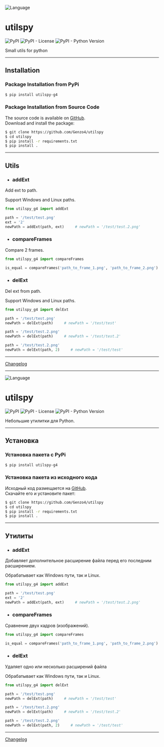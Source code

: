 ![Language](https://img.shields.io/badge/English-brigthgreen)

# utilspy

![PyPI](https://img.shields.io/pypi/v/utilspy-g4)
![PyPI - License](https://img.shields.io/pypi/l/utilspy-g4)
![PyPI - Python Version](https://img.shields.io/pypi/pyversions/utilspy-g4)


Small utils for python

***

## Installation

### Package Installation from PyPi

```bash
$ pip install utilspy-g4
```

### Package Installation from Source Code

The source code is available on [GitHub](https://github.com/Genzo4/utilspy).  
Download and install the package:

```bash
$ git clone https://github.com/Genzo4/utilspy
$ cd utilspy
$ pip install -r requirements.txt
$ pip install .
```

***

## Utils

- ### addExt
Add ext to path.

Support Windows and Linux paths.

```python
from utilspy_g4 import addExt

path = '/test/test.png'
ext = '2'
newPath = addExt(path, ext)     # newPath = '/test/test.2.png'
```

- ### compareFrames
Compare 2 frames.

```python
from utilspy_g4 import compareFrames

is_equal = compareFrames('path_to_frame_1.png', 'path_to_frame_2.png')
```

- ### delExt
Del ext from path.

Support Windows and Linux paths.

```python
from utilspy_g4 import delExt

path = '/test/test.png'
newPath = delExt(path)     # newPath = '/test/test'

path = '/test/test.2.png'
newPath = delExt(path)     # newPath = '/test/test.2'

path = '/test/test.2.png'
newPath = delExt(path, 2)     # newPath = '/test/test'
```

***

[Changelog](https://github.com/Genzo4/utilspy/blob/main/CHANGELOG.md)

***

![Language](https://img.shields.io/badge/Русский-brigthgreen)

# utilspy

![PyPI](https://img.shields.io/pypi/v/utilspy-g4)
![PyPI - License](https://img.shields.io/pypi/l/utilspy-g4)
![PyPI - Python Version](https://img.shields.io/pypi/pyversions/utilspy-g4)

Небольшие утилитки для Python.

***

## Установка

### Установка пакета с PyPi

```bash
$ pip install utilspy-g4
```

### Установка пакета из исходного кода

Исходный код размещается на [GitHub](https://github.com/Genzo4/utilspy).  
Скачайте его и установите пакет:

```bash
$ git clone https://github.com/Genzo4/utilspy
$ cd utilspy
$ pip install -r requirements.txt
$ pip install .
```

***

## Утилиты

- ### addExt
Добавляет дополнительное расширение файла перед его последним расширением.

Обрабатывает как Windows пути, так и Linux.

```python
from utilspy_g4 import addExt

path = '/test/test.png'
ext = '2'
newPath = addExt(path, ext)     # newPath = '/test/test.2.png'
```

- ### compareFrames
Сравнение двух кадров (изображений).

```python
from utilspy_g4 import compareFrames

is_equal = compareFrames('path_to_frame_1.png', 'path_to_frame_2.png')
```

- ### delExt
Удаляет одно или несколько расширений файла

Обрабатывает как Windows пути, так и Linux.

```python
from utilspy_g4 import delExt

path = '/test/test.png'
newPath = delExt(path)     # newPath = '/test/test'

path = '/test/test.2.png'
newPath = delExt(path)     # newPath = '/test/test.2'

path = '/test/test.2.png'
newPath = delExt(path, 2)     # newPath = '/test/test'
```

***

[Changelog](https://github.com/Genzo4/utilspy/blob/main/CHANGELOG.md)
